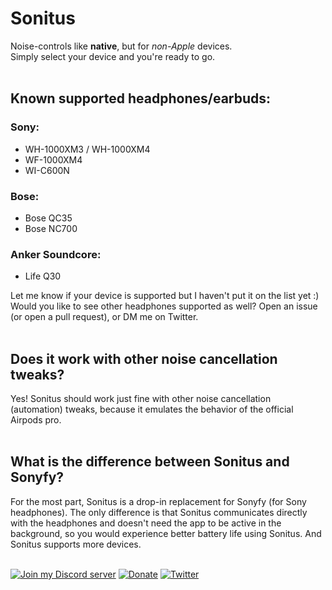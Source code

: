 # Sonitus
Noise-controls like **native**, but for _non-Apple_ devices.  
Simply select your device and you're ready to go.
\
&nbsp;

## Known supported headphones/earbuds:
### Sony:
- WH-1000XM3 / WH-1000XM4
- WF-1000XM4
- WI-C600N
### Bose:
- Bose QC35
- Bose NC700
### Anker Soundcore:
- Life Q30

Let me know if your device is supported but I haven't put it on the list yet :)  
Would you like to see other headphones supported as well? Open an issue (or open a pull request), or DM me on Twitter.
\
&nbsp;

## Does it work with other noise cancellation tweaks?
Yes! Sonitus should work just fine with other noise cancellation (automation) tweaks, because it emulates the behavior of the official Airpods pro.
\
&nbsp;
## What is the difference between Sonitus and Sonyfy?
For the most part, Sonitus is a drop-in replacement for Sonyfy (for Sony headphones). The only difference is that Sonitus communicates directly with the headphones and doesn't need the app to be active in the background, so you would experience better battery life using Sonitus. And Sonitus supports more devices.
\
&nbsp;

[![Join my Discord server](https://img.shields.io/badge/-Join_my_Discord_server-445283)](https://discord.gg/hHqwhQKk89)
[![Donate](https://img.shields.io/badge/☕-Buy%20me%20a%20coffee%20%3A%29-064A5F)](https://ko-fi.com/semvis)
[![Twitter](https://img.shields.io/twitter/follow/semvis123?style=social)](https://twitter.com/semvis123)
